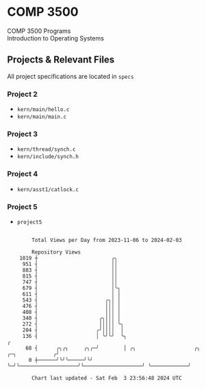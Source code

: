 # COMP 3500
COMP 3500 Programs  
Introduction to Operating Systems  
## Projects & Relevant Files
All project specifications are located in `specs`
### Project 2
- `kern/main/hello.c`
- `kern/main/main.c`
### Project 3
- `kern/thread/synch.c`
- `kern/include/synch.h`
### Project 4
- `kern/asst1/catlock.c`
### Project 5
- `project5`

```

        Total Views per Day from 2023-11-06 to 2024-02-03

        Repository Views
    1019 ┼                        ╭╮
     951 ┤                        ││
     883 ┤                        ││
     815 ┤                        ││
     747 ┤                        ││
     679 ┤                        │╰╮
     611 ┤                        │ │
     543 ┤                      ╭╮│ │
     476 ┤                      │││ │
     408 ┤                      │││ │
     340 ┤                    ╭╮│││ │
     272 ┤                    │││││ ╰╮
     204 ┤                   ╭╯││││  │
     136 ┤                   │ ╰╯╰╯  ╰╮                                                           ╭
      68 ┤      ╭╮╭╮     ╭╮╭─╯        │ ╭╮                   ╭╮                   ╭─╮            ╭╯
       0 ┼──────╯╰╯╰─────╯╰╯          ╰─╯╰───────────────────╯╰───────────────────╯ ╰────────────╯

        Chart last updated - Sat Feb  3 23:56:48 2024 UTC
        
```
